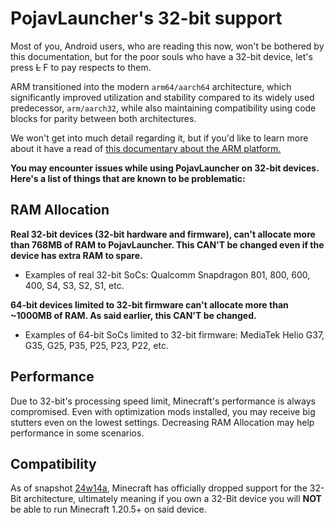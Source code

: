 # PojavLauncher's 32-bit support
Most of you, Android users, who are reading this now, won't be bothered by this documentation, but for the poor souls who have a 32-bit device, let's press ~~L~~ F to pay respects to them.

ARM transitioned into the modern `arm64/aarch64` architecture, which significantly improved utilization and stability compared to its widely used predecessor, `arm/aarch32`, while also maintaining compatibility using code blocks for parity between both architectures.

We won't get into much detail regarding it, but if you'd like to learn more about it have a read of [this documentary about the ARM platform.](https://en.m.wikipedia.org/wiki/ARM_architecture_family)

**You may encounter issues while using PojavLauncher on 32-bit devices. Here's a list of things that are known to be problematic:**

## RAM Allocation

**Real 32-bit devices (32-bit hardware and firmware), can't allocate more than 768MB of RAM to PojavLauncher. This CAN'T be changed even if the device has extra RAM to spare.**

* Examples of real 32-bit SoCs: Qualcomm Snapdragon 801, 800, 600, 400, S4, S3, S2, S1, etc.

**64-bit devices limited to 32-bit firmware can't allocate more than ~1000MB of RAM. As said earlier, this CAN'T be changed.**

* Examples of 64-bit SoCs limited to 32-bit firmware: MediaTek Helio G37, G35, G25, P35, P25, P23, P22, etc.

## Performance
Due to 32-bit's processing speed limit, Minecraft's performance is always compromised. Even with optimization mods installed, you may receive big stutters even on the lowest settings. Decreasing RAM Allocation may help performance in some scenarios.

## Compatibility
As of snapshot [24w14a](https://minecraft.wiki/w/Java_Edition_24w14a), Minecraft has officially dropped support for the 32-Bit architecture, ultimately meaning if you own a 32-Bit device you will **NOT** be able to run Minecraft 1.20.5+ on said device.
